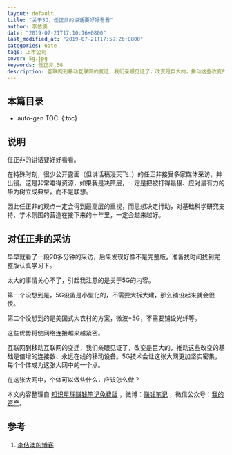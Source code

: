 ```yaml
---
layout: default
title: "关于5G，任正非的讲话要好好看看"
author: 李佶澳
date: "2019-07-21T17:10:16+0800"
last_modified_at: "2019-07-21T17:59:26+0800"
categories: note
tags: 上市公司
cover: 5g.jpg
keywords: 任正非,5G
description: 互联网到移动互联网的变迁，我们亲眼见证了，改变是巨大的，推动这些改变的基础是倍增的连接数，5G技术会让这张大网更加坚实密集
---
```


## 本篇目录

* auto-gen TOC:
{:toc}

## 说明

任正非的讲话要好好看看。

在特殊时刻，很少公开露面（但讲话稿漫天飞..）的任正非接受多家媒体采访，并出镜。这是非常难得资源，如果我是决策层，一定是把被打得最狠、应对最有力的华为树立成典型，而不是联想。

因此任正非的观点一定会得到最高层的重视，而思想决定行动，对基础科学研究支持、学术氛围的营造在接下来的十年里，一定会越来越好。

## 对任正非的采访

早早就看了一段20多分钟的采访，后来发现好像不是完整版，准备找时间找到完整版认真学习下。

太大的事情关心不了，引起我注意的是关于5G的内容。

第一个没想到是，5G设备是小型化的，不需要大拆大建，那么铺设起来就会很快。

第二个没想到的是美国式大农村的方案，微波+5G，不需要铺设光纤等。

这些优势将使网络连接越来越紧密。

互联网到移动互联网的变迁，我们亲眼见证了，改变是巨大的，推动这些改变的基础是倍增的连接数、永远在线的移动设备。5G技术会让这张大网更加坚实密集，每个个体成为这张大网中的一个点。

在这张大网中，个体可以做些什么，应该怎么做？

本文内容整理自 [知识星球赚钱笔记免费版](https://t.zsxq.com/mYR3JQb) ，微博：[赚钱笔记](https://weibo.com/6876203019/profile?rightmod=1&wvr=6&mod=personinfo&is_all=1) ，微信公众号：[我的资产](https://www.lijiaocn.com/img/invest.jpg)。

## 参考

1. [李佶澳的博客][1]

[1]: https://www.lijiaocn.com "李佶澳的博客"


